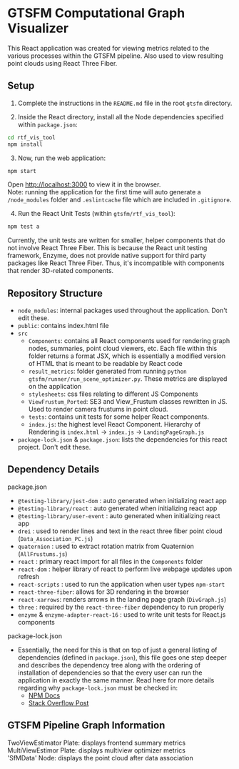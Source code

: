 # GTSFM Computational Graph Visualizer

This React application was created for viewing metrics related to the various processes within the GTSFM pipeline. Also used to view resulting point clouds using React Three Fiber.

## Setup
1. Complete the instructions in the `README.md` file in the root `gtsfm` directory.

2. Inside the React directory, install all the Node dependencies specified within `package.json`:
```bash
cd rtf_vis_tool
npm install
```
3. Now, run the web application:
```bash
npm start
```
Open [http://localhost:3000](http://localhost:3000) to view it in the browser.  
Note: running the application for the first time will auto generate a `/node_modules` folder and `.eslintcache` file which are included in `.gitignore`.


4. Run the React Unit Tests (within `gtsfm/rtf_vis_tool`):
```bash
npm test a
```
Currently, the unit tests are written for smaller, helper components that do not involve React Three Fiber. This is because the React unit testing framework, Enzyme, does not provide native support for third party packages like React Three Fiber. Thus, it's incompatible with components that render 3D-related components.

## Repository Structure
- `node_modules`: internal packages used throughout the application. Don't edit these.
- `public`: contains index.html file 
- `src`
    - `Components`: contains all React components used for rendering graph nodes, summaries, point cloud viewers, etc. Each file within this folder returns a format JSX, which is essentially a modified version of HTML that is meant to be readable by React code
    - `result_metrics`: folder generated from running `python gtsfm/runner/run_scene_optimizer.py`. These metrics are displayed on the application
    - `stylesheets`: css files relating to different JS Components
    - `ViewFrustum_Ported`: SE3 and View_Frustum classes rewritten in JS. Used to render camera frustums in point cloud.
    - `tests`: contains unit tests for some helper React components.
    - `index.js`: the highest level React Component. Hierarchy of Rendering is `index.html` -> `index.js` -> `LandingPageGraph.js`
- `package-lock.json` & `package.json`: lists the dependencies for this react project. Don't edit these.

## Dependency Details  

package.json
- `@testing-library/jest-dom` : auto generated when initializing react app
- `@testing-library/react` : auto generated when initializing react app
- `@testing-library/user-event` : auto generated when initializing react app
- `drei` : used to render lines and text in the react three fiber point cloud (`Data_Association_PC.js`)
- `quaternion` : used to extract rotation matrix from Quaternion (`AllFrustums.js`)
- `react` : primary react import for all files in the `Components` folder
- `react-dom` : helper library of react to perform live webpage updates upon refresh
- `react-scripts` : used to run the application when user types `npm-start`
- `react-three-fiber`: allows for 3D rendering in the browser
- `react-xarrows`: renders arrows in the landing page graph (`DivGraph.js`)
- `three` : required by the `react-three-fiber` dependency to run properly 
- `enzyme` & `enzyme-adapter-react-16` : used to write unit tests for React.js components 

package-lock.json
- Essentially, the need for this is that on top of just a general listing of dependencies (defined in `package.json`), this file goes one step deeper and describes the dependency tree along with the ordering of installation of dependencies so that the every user can run the application in exactly the same manner. Read here for more details regarding why `package-lock.json` must be checked in:
    - [NPM Docs](https://docs.npmjs.com/cli/v7/configuring-npm/package-lock-json)
    - [Stack Overflow Post](https://stackoverflow.com/questions/44552348/should-i-commit-yarn-lock-and-package-lock-json-files)

## GTSFM Pipeline Graph Information

TwoViewEstimator Plate: displays frontend summary metrics  
MultiViewEstimor Plate: displays multiview optimizer metrics  
'SfMData' Node: displays the point cloud after data association
